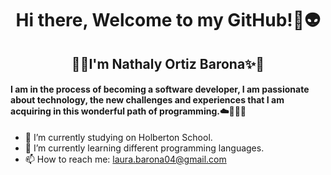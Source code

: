 <h1 align="center"> Hi there,  Welcome to my GitHub!👋👽 </h1>

<h2 align="center"> 🧿✨I'm Nathaly Ortiz Barona✨🧿 </h2>

<h4 align="left"> I am in the process of becoming a software developer, I am passionate about technology, the new challenges and experiences that I am acquiring in this wonderful path of programming.☁️👩🏽‍💻 </h4>


- 🔭 I’m currently studying on Holberton School.
- 🌱 I’m currently learning different programming languages.
- 📫 How to reach me: laura.barona04@gmail.com
